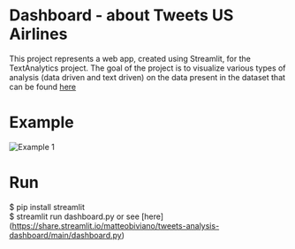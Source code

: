 # Dashboard - about Tweets US Airlines
This project represents a web app, created using Streamlit, for the TextAnalytics project.
The goal of the project is to visualize various types of analysis (data driven and text driven) on the data present in the dataset that can be found [here](https://data.world/crowdflower/airline-twitter-sentiment)

# Example
![Example 1](https://github.com/MatteoBiviano/tweets_analysis_dashboard/blob/main/examples/app_example_1.gif?raw=true)

# Run
$ pip install streamlit <br />
$ streamlit run dashboard.py
or 
see [here] (https://share.streamlit.io/matteobiviano/tweets-analysis-dashboard/main/dashboard.py)
